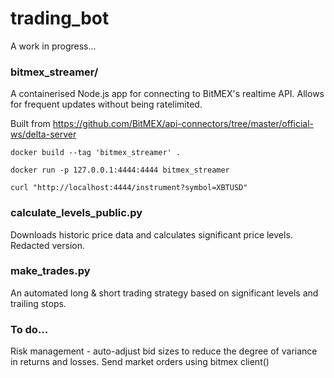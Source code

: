 # trading_bot

A work in progress...

### bitmex_streamer/

A containerised Node.js app for connecting to BitMEX's realtime API.  Allows for frequent updates without being ratelimited.

Built from https://github.com/BitMEX/api-connectors/tree/master/official-ws/delta-server

`docker build --tag 'bitmex_streamer' .`

`docker run -p 127.0.0.1:4444:4444 bitmex_streamer`

`curl "http://localhost:4444/instrument?symbol=XBTUSD"`

### calculate_levels_public.py

Downloads historic price data and calculates significant price levels.  Redacted version.

### make_trades.py

An automated long & short trading strategy based on significant levels and trailing stops.

### To do...

Risk management - auto-adjust bid sizes to reduce the degree of variance in returns and losses. 
Send market orders using bitmex client()
